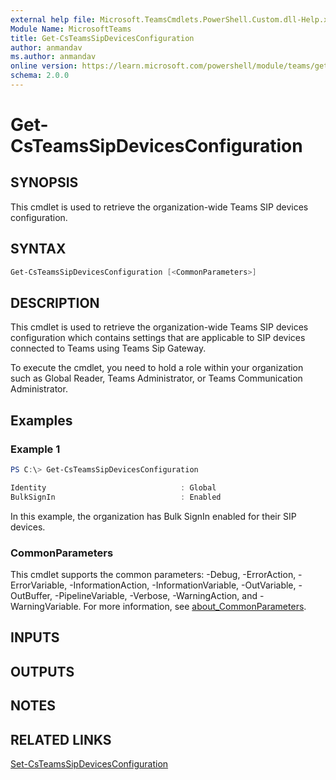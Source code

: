 ```yaml
---
external help file: Microsoft.TeamsCmdlets.PowerShell.Custom.dll-Help.xml
Module Name: MicrosoftTeams
title: Get-CsTeamsSipDevicesConfiguration
author: anmandav
ms.author: anmandav
online version: https://learn.microsoft.com/powershell/module/teams/get-csteamssipdevicesconfiguration
schema: 2.0.0
---
```


# Get-CsTeamsSipDevicesConfiguration

## SYNOPSIS

This cmdlet is used to retrieve the organization-wide Teams SIP devices configuration.

## SYNTAX

```powershell
Get-CsTeamsSipDevicesConfiguration [<CommonParameters>]
```

## DESCRIPTION

This cmdlet is used to retrieve the organization-wide Teams SIP devices configuration which contains settings that are applicable to SIP devices connected to Teams using Teams Sip Gateway.

To execute the cmdlet, you need to hold a role within your organization such as Global Reader, Teams Administrator, or Teams Communication Administrator.

## Examples

### Example 1

```powershell
PS C:\> Get-CsTeamsSipDevicesConfiguration

Identity                              : Global
BulkSignIn                            : Enabled
```

In this example, the organization has Bulk SignIn enabled for their SIP devices.

### CommonParameters
This cmdlet supports the common parameters: -Debug, -ErrorAction, -ErrorVariable, -InformationAction, -InformationVariable, -OutVariable, -OutBuffer, -PipelineVariable, -Verbose, -WarningAction, and -WarningVariable. For more information, see [about_CommonParameters](https://go.microsoft.com/fwlink/?LinkID=113216).

## INPUTS

## OUTPUTS

## NOTES

## RELATED LINKS

[Set-CsTeamsSipDevicesConfiguration](https://learn.microsoft.com/powershell/module/teams/set-csteamssipdevicesconfiguration)
